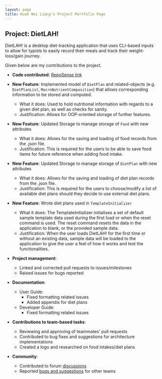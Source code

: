 ```yaml
---
layout: page
title: Kuah Wei Liang's Project Portfolio Page
---
```


## Project: DietLAH!

DietLAH! is a desktop diet-tracking application that uses CLI-based inputs to allow for typists to easily record their meals and track their weight-loss/gain journey.

Given below are my contributions to the project.

- **Code contributed**: [RepoSense link](https://nus-cs2103-ay2021s2.github.io/tp-dashboard/?search=&sort=groupTitle&sortWithin=title&timeframe=commit&mergegroup=&groupSelect=groupByRepos&breakdown=true&checkedFileTypes=docs~functional-code~test-code~other&since=&tabOpen=true&tabType=authorship&tabAuthor=WeiLiangLOL&tabRepo=AY2021S2-CS2103T-T12-2%2Ftp%5Bmaster%5D&authorshipIsMergeGroup=false&authorshipFileTypes=docs~functional-code~test-code~other&authorshipIsBinaryFileTypeChecked=false)

* **New Feature**: Implemented model of `DietPlan` and related-objects (e.g. `DietPlanList`, `MacroNutrientComposition`) that allows corresponding information to be stored and computed.
    * What it does: Used to hold nutritional information with regards to a given diet plan, as well as checks for sanity.
    * Justification: Allows for OOP-oriented storage of further features.

* **New Feature**: Updated Storage to manage storage of `Food` with new attributes
    * What it does: Allows for the saving and loading of food records from the .json file.
    * Justification: This is required for the users to be able to save food items for future reference when adding food intake.

* **New Feature**: Updated Storage to manage storage of `DietPlan` with new attributes
    * What it does: Allows for the saving and loading of diet plan records from the .json file.
    * Justification: This is required for the users to choose/modify a list of available diet plans should they decide to use external diet plans.

* **New Feature**: Wrote diet plans used in `TemplateInitializer`
    * What it does: The TemplateInitializer initialises a set of default sample template data used during the first load or when the reset command is used. The reset command resets the data in the application to blank, or the provided sample data.
    * Justification: When the user loads DietLAH! for the first time or without an existing data, sample data will be loaded to the application to give the user a feel of how it works and test the functionalities.

* **Project management**:
    * Linked and corrected pull requests to issues/milestones
    * Raised issues for bugs reported

* **Documentation**:
    * User Guide:
        * Fixed formatting related issues
        * Added appendix for diet plans
    * Developer Guide:
        * Fixed formatting related issues

* **Contributions to team-based tasks**:
    * Reviewing and approving of teammates' pull requests
    * Contributed to bug fixes and suggestions for architecture implementations
    * Created a logo and researched on food intakes/diet plans

* **Community**:
    * Contributed to forum [discussions](https://github.com/nus-cs2103-AY2021S2/forum/issues?q=is%3Aissue+author%3AWeiLiangLOL)
    * Reported [bugs and suggestions](https://github.com/AY2021S2-CS2103T-T13-4/tp/issues?q=is%3Aissue+WeiLiangLOL) for other teams
